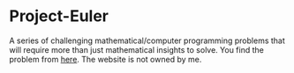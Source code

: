 <h1>Project-Euler</h1>
<p>
  A series of challenging mathematical/computer programming problems that will require more than just mathematical insights to solve.
  You find the problem from
  <a href="https://projecteuler.net/">here</a>.
  The website is not owned by me.
</p>
